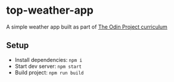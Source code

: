# top-weather-app

A simple weather app built as part of [The Odin Project curriculum](https://www.theodinproject.com/lessons/node-path-javascript-weather-app)

## Setup

- Install dependencies: `npm i`
- Start dev server: `npm start`
- Build project: `npm run build`

